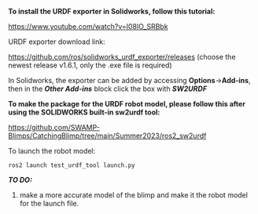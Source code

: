 **To install the URDF exporter in Solidworks, follow this tutorial:**

https://www.youtube.com/watch?v=I08lO_SRBbk

URDF exporter download link:

https://github.com/ros/solidworks_urdf_exporter/releases
(choose the newest release v1.6.1, only the .exe file is required)

In Solidworks, the exporter can be added by accessing **Options**->**Add-ins**, then in the ***Other Add-ins*** block click the box with ***SW2URDF***

**To make the package for the URDF robot model, please follow this after using the SOLIDWORKS built-in sw2urdf tool:**

https://github.com/SWAMP-Blimps/CatchingBlimp/tree/main/Summer2023/ros2_sw2urdf


To launch the robot model:
	
	ros2 launch test_urdf_tool launch.py 

***TO DO:***
1. make a more accurate model of the blimp and make it the robot model for the launch file.
   
